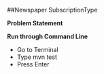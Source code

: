 ##Newspaper SubscriptionType

**Problem Statement**


**Run through Command Line**

 - Go to Terminal 
 - Type mvn test
 - Press Enter
